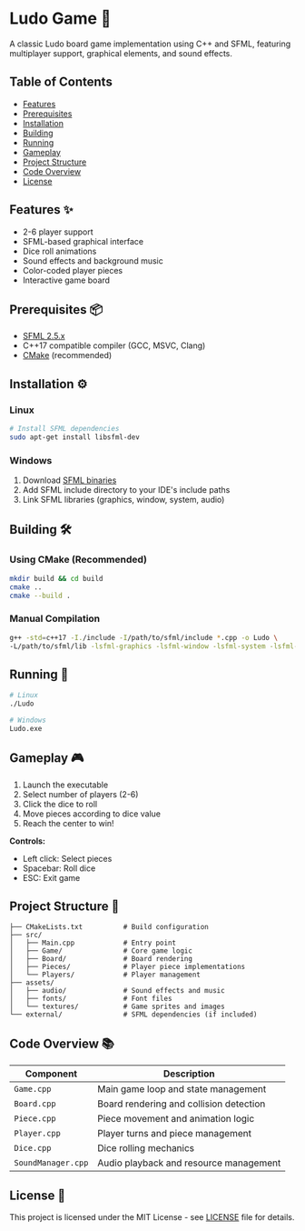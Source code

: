 # Ludo Game 🎲

A classic Ludo board game implementation using C++ and SFML, featuring multiplayer support, graphical elements, and sound effects.

## Table of Contents
- [Features](#features)
- [Prerequisites](#prerequisites)
- [Installation](#installation)
- [Building](#building)
- [Running](#running)
- [Gameplay](#gameplay)
- [Project Structure](#project-structure)
- [Code Overview](#code-overview)
- [License](#license)

## Features ✨
- 2-6 player support
- SFML-based graphical interface
- Dice roll animations
- Sound effects and background music
- Color-coded player pieces
- Interactive game board

## Prerequisites 📦
- [SFML 2.5.x](https://www.sfml-dev.org/download.php)
- C++17 compatible compiler (GCC, MSVC, Clang)
- [CMake](https://cmake.org/download/) (recommended)

## Installation ⚙️

### Linux
```bash
# Install SFML dependencies
sudo apt-get install libsfml-dev
```

### Windows
1. Download [SFML binaries](https://www.sfml-dev.org/download/sfml/2.5.1/)
2. Add SFML include directory to your IDE's include paths
3. Link SFML libraries (graphics, window, system, audio)

## Building 🛠️

### Using CMake (Recommended)
```bash
mkdir build && cd build
cmake ..
cmake --build .
```

### Manual Compilation
```bash
g++ -std=c++17 -I./include -I/path/to/sfml/include *.cpp -o Ludo \
-L/path/to/sfml/lib -lsfml-graphics -lsfml-window -lsfml-system -lsfml-audio
```

## Running 🚀
```bash
# Linux
./Ludo

# Windows
Ludo.exe
```

## Gameplay 🎮
1. Launch the executable
2. Select number of players (2-6)
3. Click the dice to roll
4. Move pieces according to dice value
5. Reach the center to win!

**Controls:**
- Left click: Select pieces
- Spacebar: Roll dice
- ESC: Exit game

## Project Structure 📂
```
├── CMakeLists.txt          # Build configuration
├── src/
│   ├── Main.cpp            # Entry point
│   ├── Game/               # Core game logic
│   ├── Board/              # Board rendering
│   ├── Pieces/             # Player piece implementations
│   └── Players/            # Player management
├── assets/
│   ├── audio/              # Sound effects and music
│   ├── fonts/              # Font files
│   └── textures/           # Game sprites and images
└── external/               # SFML dependencies (if included)
```

## Code Overview 📚
| Component         | Description                                  |
|-------------------|----------------------------------------------|
| `Game.cpp`        | Main game loop and state management          |
| `Board.cpp`       | Board rendering and collision detection      |
| `Piece.cpp`       | Piece movement and animation logic           |
| `Player.cpp`      | Player turns and piece management            |
| `Dice.cpp`        | Dice rolling mechanics                       |
| `SoundManager.cpp`| Audio playback and resource management       |

## License 📄
This project is licensed under the MIT License - see [LICENSE](LICENSE) file for details.



